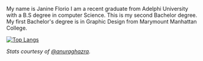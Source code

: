
My name is Janine Florio I am a recent graduate from Adelphi University with a B.S degree in computer Science.  This is my second Bachelor degree.  My first Bachelor's degree is in Graphic Design from Marymount Manhattan College.



[![Top Langs](https://github-readme-stats.vercel.app/api/top-langs/?username=jayflorio07&langs_count=9)](https://github.com/jayflorio07/github-readme-stats)

_Stats courtesy of [@anuraghazra](https://github.com/anuraghazra/github-readme-stats)._

<!--
**jayflorio07/jayflorio07** is a ✨ _special_ ✨ repository because its `README.md` (this file) appears on your GitHub profile.

Here are some ideas to get you started:

- 🔭 I’m currently working on ...
- 🌱 I’m currently learning ...
- 👯 I’m looking to collaborate on ...
- 🤔 I’m looking for help with ...
- 💬 Ask me about ...
- 📫 How to reach me: ...
- 😄 Pronouns: ...
- ⚡ Fun fact: ...
-->
